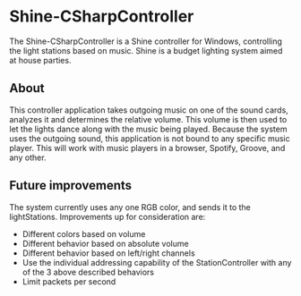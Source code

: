 # Shine-CSharpController
The Shine-CSharpController is a Shine controller for Windows, controlling the light stations based on music.
Shine is a budget lighting system aimed at house parties.

## About
This controller application takes outgoing music on one of the sound cards, analyzes it and determines the relative volume. 
This volume is then used to let the lights dance along with the music being played. Because the system uses the outgoing sound,
this application is not bound to any specific music player. This will work with music players in a browser, Spotify, Groove, and any other.

## Future improvements
The system currently uses any one RGB color, and sends it to the lightStations. Improvements up for consideration are:

- Different colors based on volume
- Different behavior based on absolute volume
- Different behavior based on left/right channels
- Use the individual addressing capability of the StationController with any of the 3 above described behaviors
- Limit packets per second